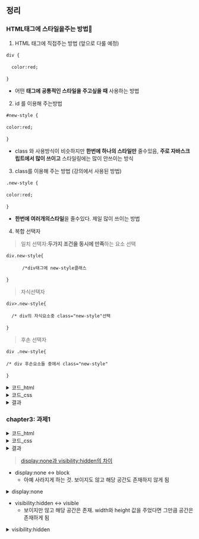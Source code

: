 ## 정리
### HTML태그에 스타일을주는 방법🔗

1. HTML 태그에 직접주는 방법 (앞으로 다룰 예정)
```
div {

  color:red;

}
```

* 어떤 **태그에 공통적인 스타일을 주고싶을 때** 사용하는 방법 

2. id 를 이용해 주는방법

```
#new-style {

color:red;

}
```

* class 와 사용방식이 비슷하지만 **한번에 하나의 스타일만** 줄수있음, **주로 자바스크립트에서 많이 쓰이고** 스타일링에는 많이 안쓰이는 방식

3. class를 이용해 주는 방법 (강의에서 사용된 방법)

```
.new-style {

color:red;

}
```

* **한번에 여러개의스타일**을 줄수있다. 제일 많이 쓰이는 방법 


4. 복합 선택자

> 일치 선택자:**두가지 조건을 동시에 만족**하는 요소 선택 

```
div.new-style{

      /*div태그에 new-style클래스

}
```

> 자식선택자

```
div>.new-style{

  /* div의 자식요소중 class="new-style"선택

}
```

> 후손 선택자

```
div .new-style{

/* div 후손요소들 중에서 class="new-style"

}
```

  <details>
    <summary>코드_html</summary>
    
    <!DOCTYPE html>
    <html lang="en">
    <head>
      <meta charset="UTF-8">
      <meta name="viewport" content="width=device-width, initial-scale=1.0">
      <title>Document</title>
      <link href="/chapter3/css/style.css" rel="stylesheet" type="text/css" />
    </head>
    <body>
      <div class="red border-blue">BTS</div>
      <img src="https://pbs.twimg.com/media/E_OPRLmVIAEXVPr.jpg" class="img-size"/>
      <div class="border-blue img-size margin-space padding-space">BOX</div>
    </body>
    </html>
  </details>

  <details>
    <summary>코드_css</summary>
    
    .red {
      color: red;
      background-color: yellow;
      text-align: center;
    }

    .border-blue {
      border: 1px solid blue;
    }

    .img-size {
      width: 200px;
      height: 200px;
    }

    .margin-space {
      margin-top: 40px;
      margin-left: 100px;
    }

    .padding-space {
      padding-top: 40px;
    }
  </details>

  <details>
    <summary>결과</summary>
    
  ![css](/img/css.png)
    
  </details>

### chapter3: 과제1
  <details>
    <summary>코드_html</summary>
    
    <!DOCTYPE html>
    <html lang="en">
    <head>
      <meta charset="UTF-8">
      <meta name="viewport" content="width=device-width, initial-scale=1.0">
      <title>Document</title>
      <link href="../css/style_hw1.css" rel="stylesheet" type="text/css" />
    </head>
    <body>
      <div>  
        <div class="box">Box 1</div> 
        <div class="box green">Box 2</div>  
        <div class="box blue">Box 3</div> 
    </div>
    </body>
    </html>
  </details>

  <details>
    <summary>코드_css</summary>
    
    .box {
      border: 50px solid red;
      width: 200px;
      padding: 50px;
      margin-bottom: 20px;
    }

    .green {
      border: 50px solid green;
      /* display:none; */
      visibility:hidden
    }

    .blue {
      border: 50px solid blue;
    }
  </details>

  <details>
    <summary>결과</summary>
    
  ![hw1](/img/hw1.png)
    
  </details>

  > [display:none과 visibility:hidden의 차이](https://unabated.tistory.com/entry/displaynone-%EA%B3%BC-visibilityhidden-%EC%9D%98-%EC%B0%A8%EC%9D%B4)
  * display:none  <-> block
    * 아예 사라지게 하는 것. 보이지도 않고 해당 공간도 존재하지 않게 됨
  <details>
    <summary>display:none</summary>
    
  ![hw1](/img/display.png)
    
  </details>

  * visibility:hidden <-> visible
    * 보이지만 않고 해당 공간은 존재. width와 height 값을 주었다면 그만큼 공간은 존재하게 됨
  <details>
    <summary>visibility:hidden</summary>
    
  ![hw1](/img/visibility.png)
    
  </details>
  
